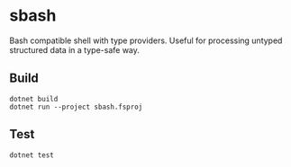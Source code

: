 # sbash
Bash compatible shell with type providers. Useful for processing untyped structured data in a type-safe way.

## Build
```
dotnet build
dotnet run --project sbash.fsproj
```

## Test
```
dotnet test
```

